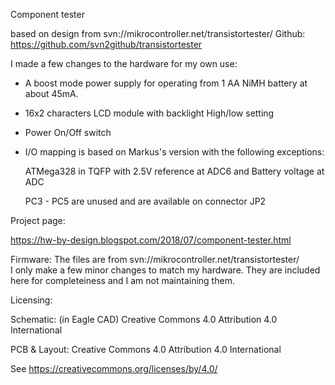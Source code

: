 Component tester

based on design from svn://mikrocontroller.net/transistortester/
Github: https://github.com/svn2github/transistortester

I made a few changes to the hardware for my own use:

- A boost mode power supply for operating from 1 AA NiMH battery at about 45mA.
  
- 16x2 characters LCD module with backlight High/low setting

- Power On/Off switch

- I/O mapping is based on Markus's version with the following exceptions:

  ATMega328 in TQFP with 2.5V reference at ADC6 and Battery voltage at ADC

  PC3 - PC5 are unused and are available on connector JP2


Project page:

https://hw-by-design.blogspot.com/2018/07/component-tester.html

Firmware: The files are from svn://mikrocontroller.net/transistortester/  
I only make a few minor changes to match my hardware.  They are included 
here for completeiness and I am not maintaining them.

Licensing:

Schematic: (in Eagle CAD) Creative Commons 4.0 Attribution 4.0 International

PCB & Layout: Creative Commons 4.0 Attribution 4.0 International

See https://creativecommons.org/licenses/by/4.0/


